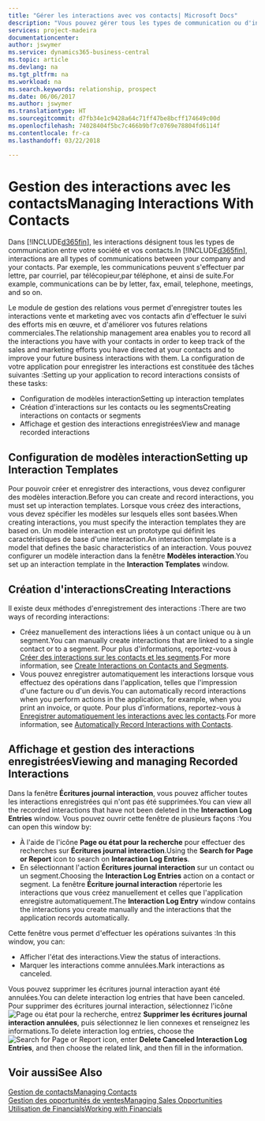 ```yaml
---
title: "Gérer les interactions avec vos contacts| Microsoft Docs"
description: "Vous pouvez gérer tous les types de communication ou d'interactions entre votre compagnie et vos contacts. Par exemple, une communication par lettre, par téléphone, lors de réunions, etc."
services: project-madeira
documentationcenter: 
author: jswymer
ms.service: dynamics365-business-central
ms.topic: article
ms.devlang: na
ms.tgt_pltfrm: na
ms.workload: na
ms.search.keywords: relationship, prospect
ms.date: 06/06/2017
ms.author: jswymer
ms.translationtype: HT
ms.sourcegitcommit: d7fb34e1c9428a64c71ff47be8bcff174649c00d
ms.openlocfilehash: 74028404f5bc7c466b9bf7c0769e78804fd6114f
ms.contentlocale: fr-ca
ms.lasthandoff: 03/22/2018

---
```

# <a name="managing-interactions-with-contacts"></a><span data-ttu-id="f16c6-103">Gestion des interactions avec les contacts</span><span class="sxs-lookup"><span data-stu-id="f16c6-103">Managing Interactions With Contacts</span></span>
<span data-ttu-id="f16c6-104">Dans [!INCLUDE[d365fin](includes/d365fin_md.md)], les interactions désignent tous les types de communication entre votre société et vos contacts.</span><span class="sxs-lookup"><span data-stu-id="f16c6-104">In [!INCLUDE[d365fin](includes/d365fin_md.md)], interactions are all types of communications between your company and your contacts.</span></span> <span data-ttu-id="f16c6-105">Par exemple, les communications peuvent s'effectuer par lettre, par courriel, par télécopieur,par téléphone, et ainsi de suite.</span><span class="sxs-lookup"><span data-stu-id="f16c6-105">For example, communications can be by letter, fax, email, telephone, meetings, and so on.</span></span>

<span data-ttu-id="f16c6-106">Le module de gestion des relations vous permet d'enregistrer toutes les interactions vente et marketing avec vos contacts afin d'effectuer le suivi des efforts mis en œuvre, et d'améliorer vos futures relations commerciales.</span><span class="sxs-lookup"><span data-stu-id="f16c6-106">The relationship management area enables you to record all the interactions you have with your contacts in order to keep track of the sales and marketing efforts you have directed at your contacts and to improve your future business interactions with them.</span></span> <span data-ttu-id="f16c6-107">La configuration de votre application pour enregistrer les interactions est constituée des tâches suivantes :</span><span class="sxs-lookup"><span data-stu-id="f16c6-107">Setting up your application to record interactions consists of these tasks:</span></span>

* <span data-ttu-id="f16c6-108">Configuration de modèles interaction</span><span class="sxs-lookup"><span data-stu-id="f16c6-108">Setting up interaction templates</span></span>  
* <span data-ttu-id="f16c6-109">Création d'interactions sur les contacts ou les segments</span><span class="sxs-lookup"><span data-stu-id="f16c6-109">Creating interactions on contacts or segments</span></span>  
* <span data-ttu-id="f16c6-110">Affichage et gestion des interactions enregistrées</span><span class="sxs-lookup"><span data-stu-id="f16c6-110">View and manage recorded interactions</span></span>  

##  <a name="setting-up-interaction-templates"></a><span data-ttu-id="f16c6-111">Configuration de modèles interaction</span><span class="sxs-lookup"><span data-stu-id="f16c6-111">Setting up Interaction Templates</span></span>
<span data-ttu-id="f16c6-112">Pour pouvoir créer et enregistrer des interactions, vous devez configurer des modèles interaction.</span><span class="sxs-lookup"><span data-stu-id="f16c6-112">Before you can create and record interactions, you must set up interaction templates.</span></span> <span data-ttu-id="f16c6-113">Lorsque vous créez des interactions, vous devez spécifier les modèles sur lesquels elles sont basées.</span><span class="sxs-lookup"><span data-stu-id="f16c6-113">When creating interactions, you must specify the interaction templates they are based on.</span></span> <span data-ttu-id="f16c6-114">Un modèle interaction est un prototype qui définit les caractéristiques de base d'une interaction.</span><span class="sxs-lookup"><span data-stu-id="f16c6-114">An interaction template is a model that defines the basic characteristics of an interaction.</span></span>
<span data-ttu-id="f16c6-115">Vous pouvez configurer un modèle interaction dans la fenêtre **Modèles interaction**.</span><span class="sxs-lookup"><span data-stu-id="f16c6-115">You set up an interaction template in the **Interaction Templates** window.</span></span>  

## <a name="creating-interactions"></a><span data-ttu-id="f16c6-116">Création d'interactions</span><span class="sxs-lookup"><span data-stu-id="f16c6-116">Creating Interactions</span></span>
<span data-ttu-id="f16c6-117">Il existe deux méthodes d'enregistrement des interactions :</span><span class="sxs-lookup"><span data-stu-id="f16c6-117">There are two ways of recording interactions:</span></span>

* <span data-ttu-id="f16c6-118">Créez manuellement des interactions liées à un contact unique ou à un segment.</span><span class="sxs-lookup"><span data-stu-id="f16c6-118">You can manually create interactions that are linked to a single contact or to a segment.</span></span> <span data-ttu-id="f16c6-119">Pour plus d'informations, reportez-vous à [Créer des interactions sur les contacts et les segments](marketing-how-create-interactions.md).</span><span class="sxs-lookup"><span data-stu-id="f16c6-119">For more information, see [Create Interactions on Contacts and Segments](marketing-how-create-interactions.md).</span></span>  
* <span data-ttu-id="f16c6-120">Vous pouvez enregistrer automatiquement les interactions lorsque vous effectuez des opérations dans l'application, telles que l'impression d'une facture ou d'un devis.</span><span class="sxs-lookup"><span data-stu-id="f16c6-120">You can automatically record interactions when you perform actions in the application, for example, when you print an invoice, or quote.</span></span> <span data-ttu-id="f16c6-121">Pour plus d'informations, reportez-vous à [Enregistrer automatiquement les interactions avec les contacts](marketing-auto-record-interactions.md).</span><span class="sxs-lookup"><span data-stu-id="f16c6-121">For more information, see [Automatically Record Interactions with Contacts](marketing-auto-record-interactions.md).</span></span>

## <a name="viewing-and-managing-recorded-interactions"></a><span data-ttu-id="f16c6-122">Affichage et gestion des interactions enregistrées</span><span class="sxs-lookup"><span data-stu-id="f16c6-122">Viewing and managing Recorded Interactions</span></span>
<span data-ttu-id="f16c6-123">Dans la fenêtre **Écritures journal interaction**, vous pouvez afficher toutes les interactions enregistrées qui n'ont pas été supprimées.</span><span class="sxs-lookup"><span data-stu-id="f16c6-123">You can view all the recorded interactions that have not been deleted in the **Interaction Log Entries** window.</span></span> <span data-ttu-id="f16c6-124">Vous pouvez ouvrir cette fenêtre de plusieurs façons :</span><span class="sxs-lookup"><span data-stu-id="f16c6-124">You can open this window by:</span></span>

* <span data-ttu-id="f16c6-125">À l'aide de l'icône **Page ou état pour la recherche** pour effectuer des recherches sur **Écritures journal interaction**.</span><span class="sxs-lookup"><span data-stu-id="f16c6-125">Using the **Search for Page or Report** icon to search on **Interaction Log Entries**.</span></span>
* <span data-ttu-id="f16c6-126">En sélectionnant l'action **Écritures journal interaction** sur un contact ou un segment.</span><span class="sxs-lookup"><span data-stu-id="f16c6-126">Choosing the **Interaction Log Entries** action on a contact or segment.</span></span>
  <span data-ttu-id="f16c6-127">La fenêtre **Écriture journal interaction** répertorie les interactions que vous créez manuellement et celles que l'application enregistre automatiquement.</span><span class="sxs-lookup"><span data-stu-id="f16c6-127">The **Interaction Log Entry** window contains the interactions you create manually and the interactions that the application records automatically.</span></span>

<span data-ttu-id="f16c6-128">Cette fenêtre vous permet d'effectuer les opérations suivantes :</span><span class="sxs-lookup"><span data-stu-id="f16c6-128">In this window, you can:</span></span>

* <span data-ttu-id="f16c6-129">Afficher l'état des interactions.</span><span class="sxs-lookup"><span data-stu-id="f16c6-129">View the status of interactions.</span></span>
* <span data-ttu-id="f16c6-130">Marquer les interactions comme annulées.</span><span class="sxs-lookup"><span data-stu-id="f16c6-130">Mark interactions as canceled.</span></span>

<span data-ttu-id="f16c6-131">Vous pouvez supprimer les écritures journal interaction ayant été annulées.</span><span class="sxs-lookup"><span data-stu-id="f16c6-131">You can delete interaction log entries that have been canceled.</span></span> <span data-ttu-id="f16c6-132">Pour supprimer des écritures journal interaction, sélectionnez l'icône ![Page ou état pour la recherche](media/ui-search/search_small.png "icône Page ou état pour la recherche"), entrez **Supprimer les écritures journal interaction annulées**, puis sélectionnez le lien connexes et renseignez les informations.</span><span class="sxs-lookup"><span data-stu-id="f16c6-132">To delete interaction log entries, choose the ![Search for Page or Report](media/ui-search/search_small.png "Search for Page or Report icon") icon, enter **Delete Canceled Interaction Log Entries**, and then choose the related link, and then fill in the information.</span></span>

## <a name="see-also"></a><span data-ttu-id="f16c6-133">Voir aussi</span><span class="sxs-lookup"><span data-stu-id="f16c6-133">See Also</span></span>
[<span data-ttu-id="f16c6-134">Gestion de contacts</span><span class="sxs-lookup"><span data-stu-id="f16c6-134">Managing Contacts</span></span>](marketing-contacts.md)  
[<span data-ttu-id="f16c6-135">Gestion des opportunités de ventes</span><span class="sxs-lookup"><span data-stu-id="f16c6-135">Managing Sales Opportunities</span></span>](marketing-manage-sales-opportunities.md)  
[<span data-ttu-id="f16c6-136">Utilisation de Financials</span><span class="sxs-lookup"><span data-stu-id="f16c6-136">Working with Financials</span></span>](ui-work-product.md)  

